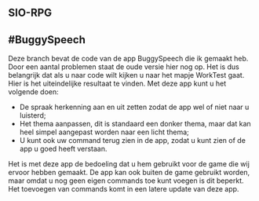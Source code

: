 ## SIO-RPG

#BuggySpeech
---
Deze branch bevat de code van de app BuggySpeech die ik gemaakt heb. Door een aantal problemen staat de oude versie hier nog op. Het is dus belangrijk dat als u naar code wilt kijken u naar het mapje WorkTest gaat. Hier is het uiteindelijke resultaat te vinden. Met deze app kunt u het volgende doen:

* De spraak herkenning aan en uit zetten zodat de app wel of niet naar u luisterd;
* Het thema aanpassen, dit is standaard een donker thema, maar dat kan heel simpel aangepast worden naar een licht thema;
* U kunt ook uw command terug zien in de app, zodat u kunt zien of de app u goed heeft verstaan.

Het is met deze app de bedoeling dat u hem gebruikt voor de game die wij ervoor hebben gemaakt. De app kan ook buiten de game gebruikt worden, maar omdat u nog geen eigen commands toe kunt voegen is dit beperkt. Het toevoegen van commands komt in een latere update van deze app.
